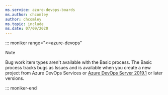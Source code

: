 ```yaml
---
ms.service: azure-devops-boards
ms.author: chcomley
author: chcomley
ms.topic: include
ms.date: 07/09/2020
---
```


::: moniker range="<=azure-devops"

> [!NOTE]  
> Bug work item types aren't available with the Basic process. The Basic process tracks bugs as Issues and is available when you create a new project from Azure DevOps Services or [Azure DevOps Server 2019.1](https://go.microsoft.com/fwlink/?LinkId=2097609) or later versions.  

::: moniker-end